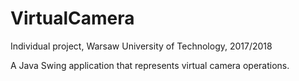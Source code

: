 # VirtualCamera
Individual project, Warsaw University of Technology, 2017/2018

A Java Swing application that represents virtual camera operations.

